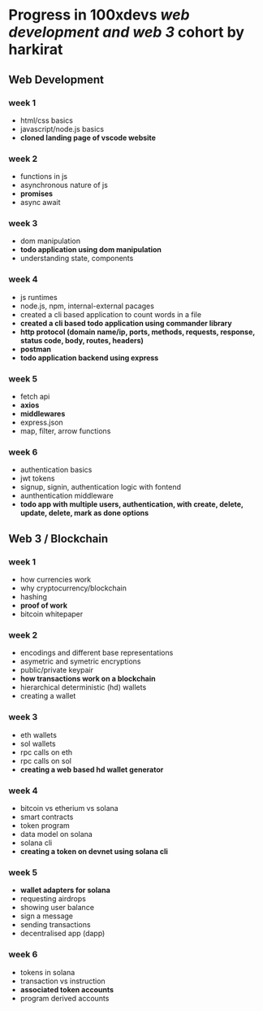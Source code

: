 # Progress in 100xdevs *web development and web 3* cohort by harkirat

## Web Development

### week 1
- html/css basics
- javascript/node.js basics
- **cloned landing page of vscode website**
### week 2
- functions in js
- asynchronous nature of js
- **promises**
- async await
### week 3
- dom manipulation
- **todo application using dom manipulation**
- understanding state, components
### week 4
- js runtimes
- node.js, npm, internal-external pacages
- created a cli based application to count words in a file
- **created a cli based todo application using commander library**
- **http protocol (domain name/ip, ports, methods, requests, response, status code, body, routes, headers)**
- **postman**
- **todo application backend using express**
### week 5
- fetch api
- **axios**
- **middlewares**
- express.json
- map, filter, arrow functions
### week 6
- authentication basics
- jwt tokens
- signup, signin, authentication logic with fontend
- aunthentication middleware
- **todo app with multiple users, authentication, with create, delete, update, delete, mark as done options**

## Web 3 / Blockchain

### week 1
- how currencies work
- why cryptocurrency/blockchain
- hashing
- **proof of work**
- bitcoin whitepaper
### week 2
- encodings and different base representations
- asymetric and symetric encryptions
- public/private keypair
- **how transactions work on a blockchain**
- hierarchical deterministic (hd) wallets
- creating a wallet
### week 3
- eth wallets
- sol wallets
- rpc calls on eth
- rpc calls on sol
- **creating a web based hd wallet generator**
### week 4
- bitcoin vs etherium vs solana
- smart contracts
- token program
- data model on solana
- solana cli
- **creating a token on devnet using solana cli**
### week 5
- **wallet adapters for solana**
- requesting airdrops
- showing user balance
- sign a message
- sending transactions
- decentralised app (dapp)
### week 6
- tokens in solana
- transaction vs instruction
- **associated token accounts**
- program derived accounts
